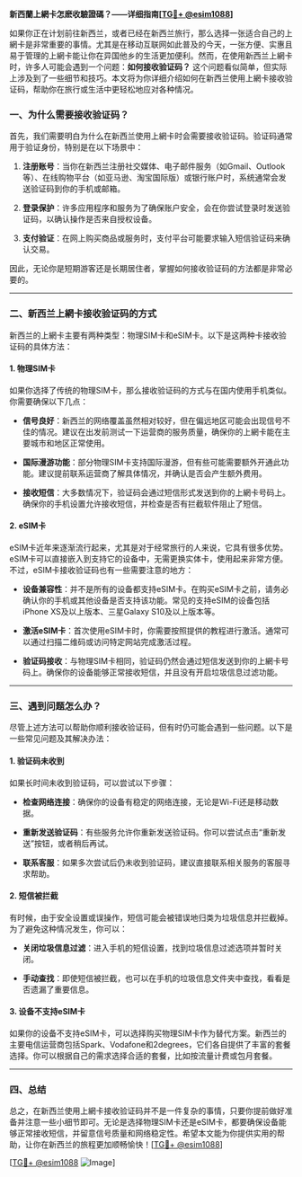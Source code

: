 **新西蘭上網卡怎麽收驗證碼？——详细指南[[TG💪+ @esim1088](https://t.me/s/esim1088)]**

如果你正在计划前往新西兰，或者已经在新西兰旅行，那么选择一张适合自己的上網卡是非常重要的事情。尤其是在移动互联网如此普及的今天，一张方便、实惠且易于管理的上網卡能让你在异国他乡的生活更加便利。然而，在使用新西兰上網卡时，许多人可能会遇到一个问题：**如何接收验证码？** 这个问题看似简单，但实际上涉及到了一些细节和技巧。本文将为你详细介绍如何在新西兰使用上網卡接收验证码，帮助你在旅行或生活中更轻松地应对各种情况。

### 一、为什么需要接收验证码？

首先，我们需要明白为什么在新西兰使用上網卡时会需要接收验证码。验证码通常用于验证身份，特别是在以下场景中：

1. **注册账号**：当你在新西兰注册社交媒体、电子邮件服务（如Gmail、Outlook等）、在线购物平台（如亚马逊、淘宝国际版）或银行账户时，系统通常会发送验证码到你的手机或邮箱。
   
2. **登录保护**：许多应用程序和服务为了确保账户安全，会在你尝试登录时发送验证码，以确认操作是否来自授权设备。

3. **支付验证**：在网上购买商品或服务时，支付平台可能要求输入短信验证码来确认交易。

因此，无论你是短期游客还是长期居住者，掌握如何接收验证码的方法都是非常必要的。

---

### 二、新西兰上網卡接收验证码的方式

新西兰的上網卡主要有两种类型：物理SIM卡和eSIM卡。以下是这两种卡接收验证码的具体方法：

#### 1. 物理SIM卡

如果你选择了传统的物理SIM卡，那么接收验证码的方式与在国内使用手机类似。你需要确保以下几点：

- **信号良好**：新西兰的网络覆盖虽然相对较好，但在偏远地区可能会出现信号不佳的情况。建议在出发前测试一下运营商的服务质量，确保你的上網卡能在主要城市和地区正常使用。
  
- **国际漫游功能**：部分物理SIM卡支持国际漫游，但有些可能需要额外开通此功能。建议提前联系运营商了解具体情况，并确认是否会产生额外费用。

- **接收短信**：大多数情况下，验证码会通过短信形式发送到你的上網卡号码上。确保你的手机设置允许接收短信，并检查是否有拦截软件阻止了短信。

#### 2. eSIM卡

eSIM卡近年来逐渐流行起来，尤其是对于经常旅行的人来说，它具有很多优势。eSIM卡可以直接嵌入到支持它的设备中，无需更换实体卡，使用起来非常方便。不过，eSIM卡接收验证码也有一些需要注意的地方：

- **设备兼容性**：并不是所有的设备都支持eSIM卡。在购买eSIM卡之前，请务必确认你的手机或其他设备是否支持该功能。常见的支持eSIM的设备包括iPhone XS及以上版本、三星Galaxy S10及以上版本等。

- **激活eSIM卡**：首次使用eSIM卡时，你需要按照提供的教程进行激活。通常可以通过扫描二维码或访问特定网站完成激活过程。

- **验证码接收**：与物理SIM卡相同，验证码仍然会通过短信发送到你的上網卡号码上。确保你的设备能够正常接收短信，并且没有开启垃圾信息过滤功能。

---

### 三、遇到问题怎么办？

尽管上述方法可以帮助你顺利接收验证码，但有时仍可能会遇到一些问题。以下是一些常见问题及其解决办法：

#### 1. 验证码未收到

如果长时间未收到验证码，可以尝试以下步骤：

- **检查网络连接**：确保你的设备有稳定的网络连接，无论是Wi-Fi还是移动数据。
  
- **重新发送验证码**：有些服务允许你重新发送验证码。你可以尝试点击“重新发送”按钮，或者稍后再试。

- **联系客服**：如果多次尝试后仍未收到验证码，建议直接联系相关服务的客服寻求帮助。

#### 2. 短信被拦截

有时候，由于安全设置或误操作，短信可能会被错误地归类为垃圾信息并拦截掉。为了避免这种情况发生，你可以：

- **关闭垃圾信息过滤**：进入手机的短信设置，找到垃圾信息过滤选项并暂时关闭。

- **手动查找**：即使短信被拦截，也可以在手机的垃圾信息文件夹中查找，看看是否遗漏了重要信息。

#### 3. 设备不支持eSIM卡

如果你的设备不支持eSIM卡，可以选择购买物理SIM卡作为替代方案。新西兰的主要电信运营商包括Spark、Vodafone和2degrees，它们各自提供了丰富的套餐选择。你可以根据自己的需求选择合适的套餐，比如按流量计费或包月套餐。

---

### 四、总结

总之，在新西兰使用上網卡接收验证码并不是一件复杂的事情，只要你提前做好准备并注意一些小细节即可。无论是选择物理SIM卡还是eSIM卡，都要确保设备能够正常接收短信，并留意信号质量和网络稳定性。希望本文能为你提供实用的帮助，让你在新西兰的旅程更加顺畅愉快！[[TG💪+ @esim1088](https://t.me/s/esim1088)]

[[TG💪+ @esim1088](https://t.me/s/esim1088) ![Image](https://i.postimg.cc/4NQfJmqS/Snipaste-2025-05-13-00-14-12.png)]